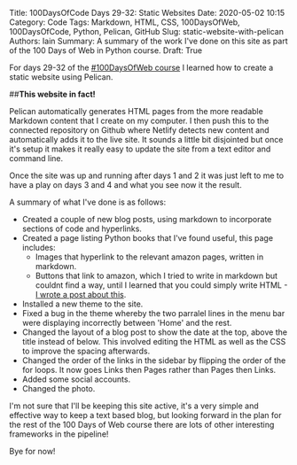 Title: 100DaysOfCode Days 29-32: Static Websites
Date: 2020-05-02 10:15
Category: Code
Tags: Markdown, HTML, CSS, 100DaysOfWeb, 100DaysOfCode, Python, Pelican, GitHub
Slug: static-website-with-pelican
Authors: Iain
Summary: A summary of the work I've done on this site as part of the 100 Days of Web in Python course.
Draft: True

For days 29-32 of the [\#100DaysOfWeb course](https://training.talkpython.fm/courses/explore_100days_web/100-days-of-web-in-python) I learned how to create a static website using Pelican. 

##**This website in fact!**

Pelican automatically generates HTML pages from the more readable Markdown content that I create on my computer. I then push this to the connected repository on Github where Netlify detects new content and automatically adds it to the live site. It sounds a little bit disjointed but once it's setup it makes it really easy to update the site from a text editor and command line.

Once the site was up and running after days 1 and 2 it was just left to me to have a play on days 3 and 4 and what you see now it the result.

A summary of what I've done is as follows:

- Created a couple of new blog posts, using markdown to incorporate sections of code and hyperlinks.
- Created a page listing Python books that I've found useful, this page includes:
    - Images that hyperlink to the relevant amazon pages, written in markdown.
    - Buttons that link to amazon, which I tried to write in markdown but couldnt find a way, until I learned that you could simply write HTML - [I wrote a post about this](https://distracted-snyder-1a6b70.netlify.app/create_button_in_markdown.html#create_button_in_markdown).
- Installed a new theme to the site.
- Fixed a bug in the theme whereby the two parralel lines in the menu bar were displaying incorrectly between 'Home' and the rest.
- Changed the layout of a blog post to show the date at the top, above the title instead of below. This involved editing the HTML as well as the CSS to improve the spacing afterwards.
- Changed the order of the links in the sidebar by flipping the order of the for loops. It now goes Links then Pages rather than Pages then Links.
- Added some social accounts.
- Changed the photo.

I'm not sure that I'll be keeping this site active, it's a very simple and effective way to keep a text based blog, but looking forward in the plan for the rest of the 100 Days of Web course there are lots of other interesting frameworks in the pipeline!

Bye for now!